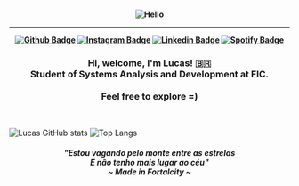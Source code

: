<h4 align="center">
 
![Hello](https://i.imgur.com/p4vnGAN.gif)

<hr>

[![Github Badge](https://img.shields.io/badge/-Facebook-blue?style=for-the-badge&logo=Facebook&logoColor=white&link=https://github.com/Tarmiel)](https://www.facebook.com/Tarmielll/)
[![Instagram Badge](https://img.shields.io/badge/-instagram-red?style=for-the-badge&logo=instagram&logoColor=white&link=https://github.com/Tarmiel)](https://www.instagram.com/tarmielll/)
[![Linkedin Badge](https://img.shields.io/badge/-Linkedin-blue?style=for-the-badge&logo=Linkedin&logoColor=white&link=https://github.com/Tarmiel)](https://www.linkedin.com/in/tarmiel/)
[![Spotify Badge](https://img.shields.io/badge/-Spotify-3bb34b?style=for-the-badge&logo=Spotify&logoColor=161f16&link=https://github.com/Tarmiel)](https://open.spotify.com/user/Heimdallr0?fbclid=IwAR0vLf9kXegU7iZNCy3IJ1S6vb3sJ6CRRXelpW5tDOG5trSUGZ8SK4-Yjfg)
</h4>

<h3 align="center">
Hi, welcome, I'm Lucas! 🇧🇷 </br>
Student of Systems Analysis and Development at FIC. </br> </br>
Feel free to explore =)
</h3>

<br>

![Lucas GitHub stats](https://github-readme-stats.vercel.app/api?username=Tarmiel&show_icons=true&theme=dracula)
![Top Langs](https://github-readme-stats.vercel.app/api/top-langs/?username=Tarmiel&layout=compact&theme=dracula)

<h5 align="center">

"_Estou vagando pelo monte entre as estrelas </br>
E não tenho mais lugar ao céu_" </br>
~ Made in Fortalcity ~

</h5>
